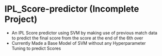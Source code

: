 # IPL_Score-predictor (Incomplete Project)

- An IPL Score predictor using SVM by making use of previous match data to predict the final score from the score at the end of the 6th over
- Currently Made a Base Model of SVM without any Hyperparameter Tuning to predict Scores
